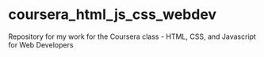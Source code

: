# coursera_html_js_css_webdev
Repository for my work for the Coursera class - HTML, CSS, and Javascript for Web Developers
